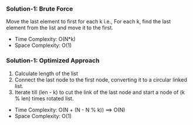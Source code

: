 ### Solution-1: Brute Force
Move the last element to first for each k i.e., For each k, find the last element from the list and move it to the first.
- Time Complexity: O(N*k)
- Space Complexity: O(1)

### Solution-1: Optimized Approach
1. Calculate length of the list
2. Connect the last node to the first node, converting it to a circular linked list.
3. Iterate till (len - k) to cut the link of the last node and start a node of (k % len) times rotated list.
- Time Complexity: O(N + (N - N % k))  ==> O(N)
- Space Complexity: O(1)
